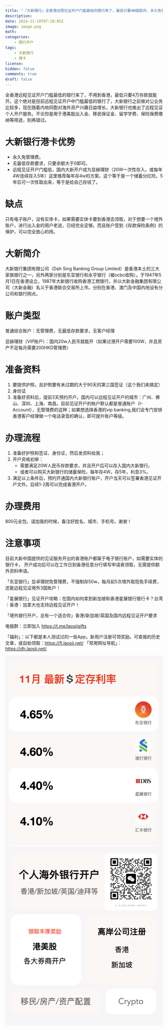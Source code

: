 ```yaml
---
title: "「大新银行」全香港远程见证开户门槛最低的银行来了，最低只要4W就能开。永久免管理费，无最低存款要求。"
description: 
date: 2024-11-18T07:18:05Z
image: image.png
math: 
categories:
    - 银行开户
tags:
    - 大新银行
    - 港卡
license: 
hidden: false
comments: true
draft: false
---
```



全香港远程见证开户门槛最低的银行来了，不用到香港，最低只要4万存款就能开。这个绝对是目前远程见证开户中门槛最低的银行了，大新银行之前做对公业务比较多，现在随着内地同胞对海外资产兴趣日益增长，大新银行也推出了远程见证个人开户服务。不论你是用于港美股出入金、移民保证金、留学学费、保险保费缴纳等用途，别再错过。


# 大新银行港卡优势
- 永久免管理费。
- 无最低存款要求，只要余额大于0即可。
- 远程见证开户门槛低，国内大新开户成为显赫理财（20W一次性存入，或每年4W连续存入5年）这里推荐每年存4w的方案，这个等于是一个储蓄分红险，5年后可一次性取出来，等于是给自己存钱了。

# 缺点
只有电子账户，没有实体卡，如果需要实体卡要到香港去领取，对于想要一个境外账户，进行出入金的用户老说，已经完全足够。而且账户受到《存款保险条例》的保护，可以完全放心的用。


# 大新简介
大新银行集团有限公司（Dah Sing Banking Group Limited）是香港本土的三大家族银行之一，另外两家分别是东亚银行和永亨银行（被ocbc收购）。于1947年5月1日在香港设立，1987年大新银行收购香港工商银行，并以大新金融集团有限公司（大新金融）名义于香港联合交易所上市。分别在香港、澳门及中国内地设有分公司和银行网点。

# 账户类型
普通综合账户：无管理费，无最低存款要求，无客户经理

显赫理财（VIP账户）：国内20w人民币就能开（如果过港开户需要100W，并且资产不足每月需要200HKD管理费）
# 准备资料
1. 要提供护照，且护照要有未过期的大于90天的第三国签证（这个我们来搞定）
2. 身份证
3. 准备好资料后，提前3天预约开户。国内可以远程见证开户的城市：广州、佛山、深圳、上海、南昌。目前见证开户的帐户默认都是普通账户（I-Account），无管理费的这种；如果想选择香港的vip banking,我们会专门安排香港客户经理做一个电话录音的确认，即可提升账户等级。

# 办理流程
1. 准备好护照和签证、身份证，然后发资料给我；
2. 开户资格初审：
   - 需要满足20W人民币存款要求，并且开户后可以存入国内大新银行。
   - 或者可以购买大新银行的储蓄保险，每年存4W，存5年，利息3%。
3. 满足以上条件后，预约开通国内大新银行账户，开户当天可以签署香港见证开户文件。后续1-2周可以完成香港开户。

# 办理费用
800元全包，请加我的时候，备注好姓名、城市、手机号。谢谢！

# 注意事项
目前大新中国提供的见证服务开出的香港账户都属于电子银行账户，如需要实体的银行卡， 开户成功后可以在工作日到香港任意分行填写申请表领取，无需提供额外资料申请。

「东亚银行」显卓理财免管理费，不强制存50w，每月前5次境外取现免手续费，还能远程见证境外3国账户！

「星展银行」见证开户攻略：在国内如何拿到新加坡和香港星展银行银行卡？台湾｜香港｜加拿大也支持远程见证开户！

「境外银行开户，总有一个适合你」香港/新加坡/英国及国内远程见证开户要求


电报群：立即加入  https://t.me/laosjigifts

「福利」：以下都是本人测试过的一些App，新用户注册可领奖励。可查我的历史文章，或自助领取：https://fl.laosji.net/
「常用网址导航」：https://dh.laosji.net/

![11月外资银行最新美金定存利率](image-1.png)![关于老司机](image-2.png)
